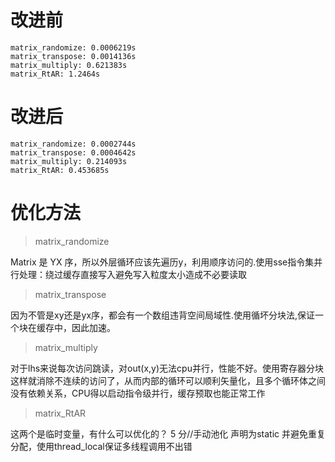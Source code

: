 # 改进前

```
matrix_randomize: 0.0006219s
matrix_transpose: 0.0014136s
matrix_multiply: 0.621383s
matrix_RtAR: 1.2464s
```

# 改进后

```
matrix_randomize: 0.0002744s
matrix_transpose: 0.0004642s
matrix_multiply: 0.214093s
matrix_RtAR: 0.453685s
```


# 优化方法


> matrix_randomize

Matrix 是 YX 序，所以外层循环应该先遍历y，利用顺序访问的.使用sse指令集并行处理：绕过缓存直接写入避免写入粒度太小造成不必要读取

> matrix_transpose

因为不管是xy还是yx序，都会有一个数组违背空间局域性.使用循坏分块法,保证一个块在缓存中，因此加速。

> matrix_multiply

对于lhs来说每次访问跳读，对out(x,y)无法cpu并行，性能不好。使用寄存器分块这样就消除不连续的访问了，从而内部的循环可以顺利矢量化，且多个循环体之间没有依赖关系，CPU得以启动指令级并行，缓存预取也能正常工作

> matrix_RtAR

这两个是临时变量，有什么可以优化的？ 5 分//手动池化 声明为static 并避免重复分配，使用thread_local保证多线程调用不出错